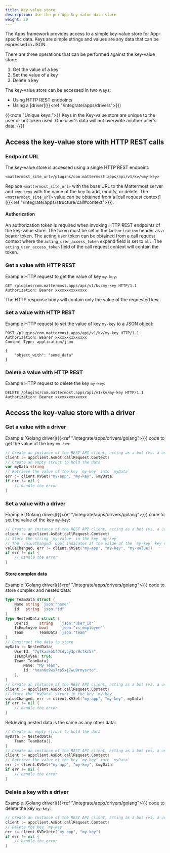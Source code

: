 ```yaml
---
title: Key-value store
description: Use the per-App key-value data store
weight: 20
---
```

The Apps framework provides access to a simple key-value store for App-specific data.
Keys are simple strings and values are any data that can be expressed in JSON.

There are three operations that can be performed against the key-value store:

1. Get the value of a key
2. Set the value of a key
3. Delete a key

The key-value store can be accessed in two ways:

- Using HTTP REST endpoints
- Using a [driver]({{<ref "/integrate/apps/drivers">}})

{{<note "Unique keys:">}}
Keys in the Key-value store are unique to the user or bot token used. One user's data will not overwrite another user's data. 
{{</note>}}

## Access the key-value store with HTTP REST calls

### Endpoint URL

The key-value store is accessed using a single HTTP REST endpoint:

`<mattermost_site_url>/plugins/com.mattermost.apps/api/v1/kv/<my-key>`

Replace `<mattermost_site_url>` with the base URL to the Mattermost server and `<my-key>` with the name of the key to add, modify, or delete.
The `<mattermost_site_url>` value can be obtained from a [call request context]({{<ref "/integrate/apps/structure/call#context">}}).

#### Authorization

An authorization token is required when invoking HTTP REST endpoints of the key-value store. The token must be set in the `Authorization` header as a bearer token.
The acting user token can be obtained from a call request context where the `acting_user_access_token` expand field is set to `all`.
The `acting_user_access_token` field of the call request context will contain the token.

### Get a value with HTTP REST

Example HTTP request to get the value of key `my-key`:

```http request
GET /plugins/com.mattermost.apps/api/v1/kv/my-key HTTP/1.1
Authorization: Bearer xxxxxxxxxxxxxx
```

The HTTP response body will contain only the value of the requested key.

### Set a value with HTTP REST

Example HTTP request to set the value of key `my-key` to a JSON object:

```http request
POST /plugins/com.mattermost.apps/api/v1/kv/my-key HTTP/1.1
Authorization: Bearer xxxxxxxxxxxxxx
Content-Type: application/json

{
    "object_with": "some_data"
}
```

### Delete a value with HTTP REST

Example HTTP request to delete the key `my-key`:

```http request
DELETE /plugins/com.mattermost.apps/api/v1/kv/my-key HTTP/1.1
Authorization: Bearer xxxxxxxxxxxxxx
```

## Access the key-value store with a driver

### Get a value with a driver

Example [Golang driver]({{<ref "/integrate/apps/drivers/golang">}}) code to get the value of the key `my-key`:

```go
// Create an instance of the REST API client, acting as a bot (vs. a user)
client := appclient.AsBot(callRequest.Context)
// Create an empty struct to hold the data
var myData string
// Retrieve the value of the key `my-key` into `myData`
err := client.KVGet("my-app", "my-key", &myData)
if err != nil {
    // handle the error
}
```

### Set a value with a driver

Example [Golang driver]({{<ref "/integrate/apps/drivers/golang">}}) code to set the value of the key `my-key`:

```go
// Create an instance of the REST API client, acting as a bot (vs. a user)
client := appclient.AsBot(callRequest.Context)
// Store the string `my-value` in the key `my-key`
// The `valueChanged` bool indicates if the value of the `my-key` key was changed
valueChanged, err := client.KVSet("my-app", "my-key", "my-value")
if err != nil {
    // handle the error
}
```

#### Store complex data

Example [Golang driver]({{<ref "/integrate/apps/drivers/golang">}}) code to store complex and nested data:

```go
type TeamData struct {
    Name string `json:"name"`
    Id   string `json:"id"`
}
type NestedData struct {
    UserId     string   `json:"user_id"`
    IsEmployee bool     `json:"is_employee"`
    Team       TeamData `json:"team"`
}
// Construct the data to store
myData := NestedData{
    UserId: "7q7kaakokfdsdycy3pr9ctkc5r",
    IsEmployee: true,
    Team: TeamData{
        Name: "My Team",
        Id: "hoan6o9ws7rp5xj7wu9rmysrte",
    },
}
// Create an instance of the REST API client, acting as a bot (vs. a user)
client := appclient.AsBot(callRequest.Context)
// Store the `myData` struct in the key `my-key`
valueChanged, err := client.KVSet("my-app", "my-key", myData)
if err != nil {
    // handle the error
}
```

Retrieving nested data is the same as any other data:

```go
// Create an empty struct to hold the data
myData := NestedData{
    Team: TeamData{},
}
// Create an instance of the REST API client, acting as a bot (vs. a user)
client := appclient.AsBot(callRequest.Context)
// Retrieve the value of the key `my-key` into `myData`
err := client.KVGet("my-app", "my-key", &myData)
if err != nil {
    // handle the error
}
```

### Delete a key with a driver

Example [Golang driver]({{<ref "/integrate/apps/drivers/golang">}}) code to delete the key `my-key`:

```go
// Create an instance of the REST API client, acting as a bot (vs. a user)
client := appclient.AsBot(callRequest.Context)
// Delete the key `my-key`
err := client.KVDelete("my-app", "my-key")
if err != nil {
    // handle the error
}
```
